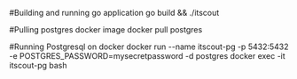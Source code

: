 #Building and running go application
go build && ./itscout

#Pulling postgres docker image
docker pull postgres 

#Running Postgresql on docker 
docker run --name itscout-pg -p 5432:5432 -e POSTGRES_PASSWORD=mysecretpassword -d postgres
docker exec -it itscout-pg bash

